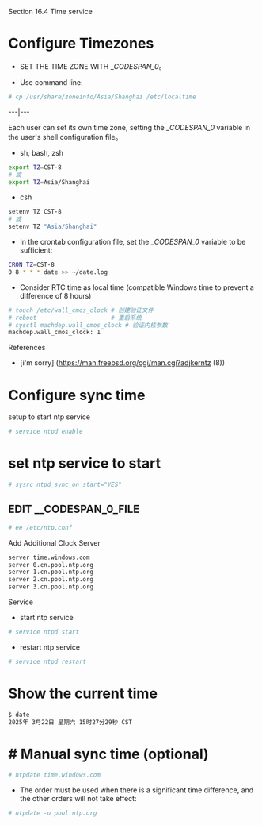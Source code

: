 Section 16.4 Time service


# Configure Timezones

- SET THE TIME ZONE WITH __CODESPAN_0_。

- Use command line:

```sh
# cp /usr/share/zoneinfo/Asia/Shanghai /etc/localtime
```

---|---

Each user can set its own time zone, setting the __CODESPAN_0_ variable in the user's shell configuration file。

- sh, bash, zsh

```sh
export TZ=CST-8 
# 或
export TZ=Asia/Shanghai
```

- csh

```sh
setenv TZ CST-8
# 或
setenv TZ "Asia/Shanghai"
```

- In the crontab configuration file, set the __CODESPAN_0_ variable to be sufficient:

```sh
CRON_TZ=CST-8
0 8 * * * date >> ~/date.log
```

- Consider RTC time as local time (compatible Windows time to prevent a difference of 8 hours)

```sh
# touch /etc/wall_cmos_clock # 创建验证文件
# reboot                     # 重启系统
# sysctl machdep.wall_cmos_clock # 验证内核参数
machdep.wall_cmos_clock: 1
```

References

- [i'm sorry] (https://man.freebsd.org/cgi/man.cgi?adjkerntz (8))

# Configure sync time

setup to start ntp service

```sh
# service ntpd enable
```

# set ntp service to start

```sh
# sysrc ntpd_sync_on_start="YES"
```

## EDIT __CODESPAN_0_FILE

```sh
# ee /etc/ntp.conf
```

Add Additional Clock Server

```sh
server time.windows.com
server 0.cn.pool.ntp.org
server 1.cn.pool.ntp.org
server 2.cn.pool.ntp.org
server 3.cn.pool.ntp.org
```

Service

- start ntp service

```sh
# service ntpd start
```

- restart ntp service

```sh
# service ntpd restart
```

# Show the current time #

```sh
$ date
2025年 3月22日 星期六 15时27分29秒 CST
```

# # Manual sync time (optional)

```sh
# ntpdate time.windows.com
```

- The order must be used when there is a significant time difference, and the other orders will not take effect:

```sh
# ntpdate -u pool.ntp.org
```
